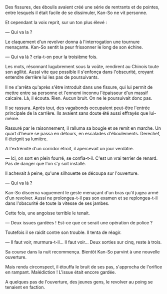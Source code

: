 Des ﬁssures, des éboulis avaient créé une série de rentrants et de pointes, entre lesquels il était facile de se dissimuler, Kan-So ne vit personne.

Et cependant la voix reprit, sur un ton plus élevé :

— Qui va la ?

Le claquement d'un revolver donna à l'interrogation une tournure menaçante. Kan-So sentit la peur frissonner le long de son échine.

— Qui va là ? cria-t-on pour la troisième fois.

Les mots, résonnant lugubrement sous la voûte, rendirent au Chinois toute son agilité. Aussi vite que possible il s'enfonça dans l'obscurité, croyant entendre derrière lui les pas de poursuivants.

Il ne s'arrêta qu'après s'être introduit dans une ﬁssure, qui lui permit de mettre entre sa personne et l'ennemi inconnu l'épaisseur d'un massif calcaire. Là, il écouta. Rien. Aucun bruit. On ne le poursuivait donc pas.

Il se rassura. Après tout, des vagabonds occupaient peut-être l'entrée principale de la carrière. Ils avaient sans doute été aussi effrayés que lui-même.

Rassuré par le raisonnement, il ralluma sa bougie et se remit en marche. Un quart d'heure se passa en détours, en escalades d'éboulements. Derechef, il éteignit sa lumière.

A l'extrémité d'un corridor étroit, il apercevait un jour verdâtre.

— Ici, on sort en plein fourré, se confia-t-il. C'est un vrai terrier de renard. Pas de danger que l'on s'y soit installé.

Il achevait à peine, qu'une silhouette se découpa sur l'ouverture.

— Qui va là ?

Kan-So discerna vaguement le geste menaçant d'un bras qu'il jugea armé d'un revolver. Aussi ne prolongea-t-il pas son examen et se replongea-t-il dans l'obscurité de toute la vitesse de ses jambes.

Cette fois, une angoisse terrible le tenait.

— Deux issues gardées ! Est-ce que ce serait une opération de police ?

Toutefois il se raidit contre son trouble. Il tenta de réagir.

— Il faut voir, murmura-t-il... Il faut voir... Deux sorties sur cinq, reste à trois.

Sa course dans la nuit recommença. Bientôt Kan-So parvint à une nouvelle ouverture.

Mais rendu circonspect, il étouffa le bruit de ses pas, s'approcha de l'orifice en rampant. Malédiction ! L'issue était encore gardée.

A quelques pas de l'ouverture, des jeunes gens, le revolver au poing se tenaient en faction.
